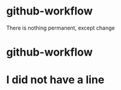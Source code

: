 # github-workflow
There is nothing permanent, except change
# github-workflow
<h1>I did not have a line</h1>
